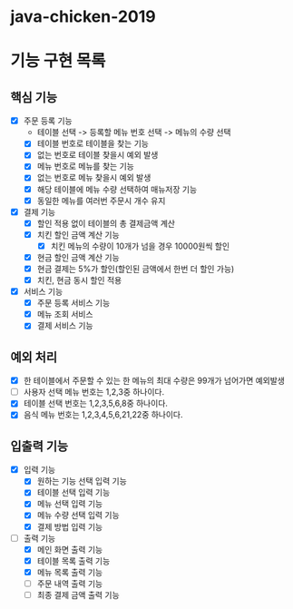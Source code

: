 # java-chicken-2019
# 기능 구현 목록

## 핵심 기능
- [x] 주문 등록 기능
  - 테이블 선택 -> 등록할 메뉴 번호 선택 -> 메뉴의 수량 선택
  - [x] 테이블 번호로 테이블을 찾는 기능
  - [x] 없는 번호로 테이블 찾을시 예외 발생
  - [x] 메뉴 번호로 메뉴를 찾는 기능
  - [x] 없는 번호로 메뉴 찾을시 예외 발생
  - [x] 해당 테이블에 메뉴 수량 선택하여 매뉴저장 기능
  - [x] 동일한 메뉴를 여러번 주문시 개수 유지
- [x] 결제 기능
  - [x] 할인 적용 없이 테이블의 총 결제금액 계산
  - [x] 치킨 할인 금액 계산 기능
    - [x] 치킨 메뉴의 수량이 10개가 넘을 경우 10000원씩 할인
  - [x] 현금 할인 금액 계산 기능
  - [x] 현금 결제는 5%가 할인(할인된 금액에서 한번 더 할인 가능)
  - [x] 치킨, 현금 동시 할인 적용

- [x] 서비스 기능
  - [x] 주문 등록 서비스 기능
  - [x] 메뉴 조회 서비스
  - [x] 결제 서비스 기능

## 예외 처리
- [x] 한 테이블에서 주문할 수 있는 한 메뉴의 최대 수량은 99개가 넘어가면 예외발생
- [ ] 사용자 선택 메뉴 번호는 1,2,3중 하나이다.
- [x] 테이블 선택 번호는 1,2,3,5,6,8중 하나이다.
- [x] 음식 메뉴 번호는 1,2,3,4,5,6,21,22중 하나이다.

## 입출력 기능
- [x] 입력 기능
  - [x] 원하는 기능 선택 입력 기능
  - [x] 테이블 선택 입력 기능
  - [x] 메뉴 선택 입력 기능
  - [x] 메뉴 수량 선택 입력 기능
  - [x] 결제 방법 입력 기능
- [ ] 출력 기능
  - [x] 메인 화면 출력 기능 
  - [x] 테이블 목록 출력 기능
  - [x] 메뉴 목록 출력 기능
  - [ ] 주문 내역 출력 기능
  - [ ] 최종 결제 금액 출력 기능